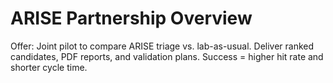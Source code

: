 # ARISE Partnership Overview

Offer: Joint pilot to compare ARISE triage vs. lab-as-usual. Deliver ranked candidates, PDF reports, and validation plans. Success = higher hit rate and shorter cycle time.
